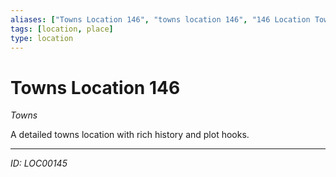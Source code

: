 ```yaml
---
aliases: ["Towns Location 146", "towns location 146", "146 Location Towns"]
tags: [location, place]
type: location
---
```


# Towns Location 146

*Towns*

A detailed towns location with rich history and plot hooks.

---
*ID: LOC00145*
